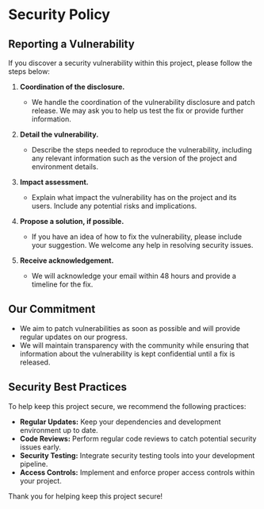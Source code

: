 # Security Policy


## Reporting a Vulnerability

If you discover a security vulnerability within this project, please follow the steps below:

1. **Coordination of the disclosure.**
   - We handle the coordination of the vulnerability disclosure and patch release. We may ask you to help us test the fix or provide further information.

2. **Detail the vulnerability.**
   - Describe the steps needed to reproduce the vulnerability, including any relevant information such as the version of the project and environment details.

3. **Impact assessment.**
   - Explain what impact the vulnerability has on the project and its users. Include any potential risks and implications.

4. **Propose a solution, if possible.**
   - If you have an idea of how to fix the vulnerability, please include your suggestion. We welcome any help in resolving security issues.

5. **Receive acknowledgement.**
   - We will acknowledge your email within 48 hours and provide a timeline for the fix.

## Our Commitment

- We aim to patch vulnerabilities as soon as possible and will provide regular updates on our progress.
- We will maintain transparency with the community while ensuring that information about the vulnerability is kept confidential until a fix is released.

## Security Best Practices

To help keep this project secure, we recommend the following practices:

- **Regular Updates:** Keep your dependencies and development environment up to date.
- **Code Reviews:** Perform regular code reviews to catch potential security issues early.
- **Security Testing:** Integrate security testing tools into your development pipeline.
- **Access Controls:** Implement and enforce proper access controls within your project.

Thank you for helping keep this project secure!
